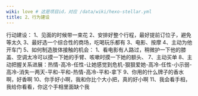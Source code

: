 ```yaml
---
wiki: love # 这是项目id，对应 /data/wiki/hexo-stellar.yml
title: 2、行为建设
---
```


行动建设：
1、见面的时候带一束花
2、安排好整个行程，最好提前订位子，避免等太久
3、最好选一个综合性的商场，吃喝玩乐都有
3、电影、按摩
4、主动为他开车门
5、如何制造肢体接触的机会：
1、看电影有人路过，稍微护一下他的膝盖、空调太冷可以摸一下她的手臂、咳嗽时摸一下她的额头、
7、主动买单
8、主动把握关系进展：热情-高冷-任性-让她感觉到危机-狠狠爱她-高冷-任性-小示弱-高冷-消失一两天-平和-平和-热情-高冷-平和-拿下
9、你用的什么牌子的香水啊，好香啊
10、你手好小啊，我和你比个大小把，真的好小啊
11、我会看手相，我给你看看，你这个手相里面缺个我












